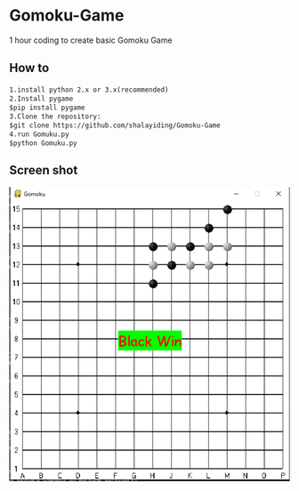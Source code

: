 # Gomoku-Game
1 hour coding to create basic Gomoku Game

## How to
    1.install python 2.x or 3.x(recommended)
    2.Install pygame
    $pip install pygame
    3.Clone the repository:
    $git clone https://github.com/shalayiding/Gomoku-Game
    4.run Gomuku.py
    $python Gomuku.py
##  Screen shot
![Gomoku](https://raw.githubusercontent.com/shalayiding/Gomoku-Game/master/screenshot1.PNG)
